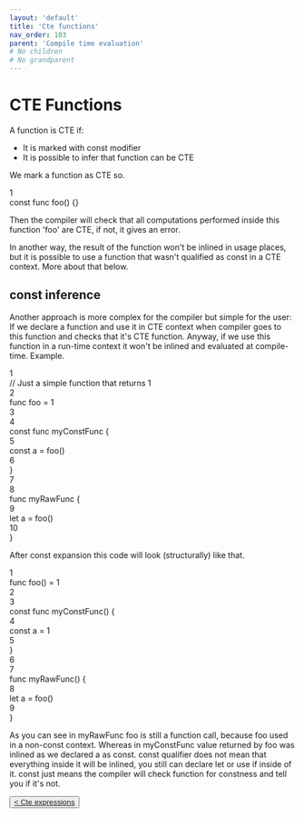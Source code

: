 ```yaml
---
layout: 'default'
title: 'Cte functions'
nav_order: 103
parent: 'Compile time evaluation'
# No children
# No grandparent
---
```


# CTE Functions

A function is CTE if:

* It is marked with <span class="inline-code highlight-jc hljs"><span class="hljs-keyword">const</span></span> modifier
* It is possible to infer that function can be CTE

We mark a function as CTE so.

<div class="code-fence highlight-jc hljs">
            <div class="line-num" data-line-num="1">1</div><div class="line"><span class="hljs-keyword">const</span> <span class="hljs-keyword">func</span> <span class="hljs-title function_">foo</span>() {}</div>
        </div>

Then the compiler will check that all computations performed inside this function <span class="inline-code highlight-jc hljs"><span class="hljs-symbol">&#x27;foo</span>&#x27;</span> are CTE, if not, it gives an
error.

In another way, the result of the function won't be inlined in usage places, but it is possible to use a function that
wasn't qualified as <span class="inline-code highlight-jc hljs"><span class="hljs-keyword">const</span></span> in a CTE context. More about that below.

## const inference

Another approach is more complex for the compiler but simple for the user: If we declare a function and use it in CTE
context when compiler goes to this function and checks that it's CTE function. Anyway, if we use this function in a
run-time context it won't be inlined and evaluated at compile-time. Example.

<div class="code-fence highlight-jc hljs">
            <div class="line-num" data-line-num="1">1</div><div class="line"><span class="hljs-comment">// Just a simple function that returns <span class="inline-code highlight-jc hljs"><span class="hljs-number">1</span></span></span></div><div class="line-num" data-line-num="2">2</div><div class="line"><span class="hljs-keyword">func</span> <span class="hljs-title function_">foo</span> = <span class="hljs-number">1</span></div><div class="line-num" data-line-num="3">3</div><div class="line"></div><div class="line-num" data-line-num="4">4</div><div class="line"><span class="hljs-keyword">const</span> <span class="hljs-keyword">func</span> <span class="hljs-title function_">myConstFunc</span> {</div><div class="line-num" data-line-num="5">5</div><div class="line">    <span class="hljs-keyword">const</span> a = <span class="hljs-title function_ invoke__">foo</span>()</div><div class="line-num" data-line-num="6">6</div><div class="line">}</div><div class="line-num" data-line-num="7">7</div><div class="line"></div><div class="line-num" data-line-num="8">8</div><div class="line"><span class="hljs-keyword">func</span> <span class="hljs-title function_">myRawFunc</span> {</div><div class="line-num" data-line-num="9">9</div><div class="line">    <span class="hljs-keyword">let</span> <span class="hljs-variable">a</span> = <span class="hljs-title function_ invoke__">foo</span>()</div><div class="line-num" data-line-num="10">10</div><div class="line">}</div>
        </div>

After <span class="inline-code highlight-jc hljs"><span class="hljs-keyword">const</span></span> expansion this code will look (structurally) like that.

<div class="code-fence highlight-jc hljs">
            <div class="line-num" data-line-num="1">1</div><div class="line"><span class="hljs-keyword">func</span> <span class="hljs-title function_">foo</span>() = <span class="hljs-number">1</span></div><div class="line-num" data-line-num="2">2</div><div class="line"></div><div class="line-num" data-line-num="3">3</div><div class="line"><span class="hljs-keyword">const</span> <span class="hljs-keyword">func</span> <span class="hljs-title function_">myConstFunc</span>() {</div><div class="line-num" data-line-num="4">4</div><div class="line">    <span class="hljs-keyword">const</span> a = <span class="hljs-number">1</span></div><div class="line-num" data-line-num="5">5</div><div class="line">}</div><div class="line-num" data-line-num="6">6</div><div class="line"></div><div class="line-num" data-line-num="7">7</div><div class="line"><span class="hljs-keyword">func</span> <span class="hljs-title function_">myRawFunc</span>() {</div><div class="line-num" data-line-num="8">8</div><div class="line">    <span class="hljs-keyword">let</span> <span class="hljs-variable">a</span> = <span class="hljs-title function_ invoke__">foo</span>()</div><div class="line-num" data-line-num="9">9</div><div class="line">}</div>
        </div>

As you can see in <span class="inline-code highlight-jc hljs">myRawFunc</span> <span class="inline-code highlight-jc hljs">foo</span> is still a function call, because <span class="inline-code highlight-jc hljs">foo</span> used in a non-<span class="inline-code highlight-jc hljs"><span class="hljs-keyword">const</span></span> context. Whereas in
<span class="inline-code highlight-jc hljs">myConstFunc</span> value returned by <span class="inline-code highlight-jc hljs">foo</span> was inlined as we declared <span class="inline-code highlight-jc hljs">a</span> as <span class="inline-code highlight-jc hljs"><span class="hljs-keyword">const</span></span>. <span class="inline-code highlight-jc hljs"><span class="hljs-keyword">const</span></span> qualifier does not mean that
everything inside it will be inlined, you still can declare <span class="inline-code highlight-jc hljs"><span class="hljs-keyword">let</span></span> or use <span class="inline-code highlight-jc hljs"><span class="hljs-keyword">if</span></span> inside of it. <span class="inline-code highlight-jc hljs"><span class="hljs-keyword">const</span></span> just means the
compiler will check function for constness and tell you if it's not.
<div class="nav-btn-block">
    <button class="nav-btn left">
    <a class="link" href="/Jacy-Dev-Book/compile-time-evaluation/cte-expressions.html">< Cte expressions</a>
</button>

    
</div>
